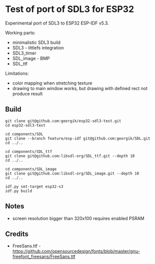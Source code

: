 # Test of port of SDL3 for ESP32

Experimental port of SDL3 to ESP32 ESP-IDF v5.3.

Working parts:
- minimalistic SDL3 build
- SDL3 - littlefs integration
- SDL3_timer
- SDL_image - BMP
- SDL_ttf

Limitations:
- color mapping when stretching texture
- drawing to main window works, but drawing with defined rect not produce result

## Build

```
git clone git@github.com:georgik/esp32-sdl3-test.git
cd esp32-sdl3-test

cd components/SDL
git clone --branch feature/esp-idf git@github.com:georgik/SDL.git
cd ../..

cd components/SDL_ttf
git clone git@github.com:libsdl-org/SDL_ttf.git --depth 10
cd ../..

cd components/SDL_image
git clone git@github.com:libsdl-org/SDL_image.git --depth 10
cd ../..

idf.py set-target esp32-s3
idf.py build
```

## Notes

- screen resolution bigger than 320x100 requires enabled PSRAM

## Credits

- FreeSans.ttf - https://github.com/opensourcedesign/fonts/blob/master/gnu-freefont_freesans/FreeSans.ttf
